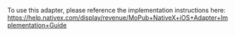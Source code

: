 To use this adapter, please reference the implementation instructions here: https://help.nativex.com/display/revenue/MoPub+NativeX+iOS+Adapter+Implementation+Guide
